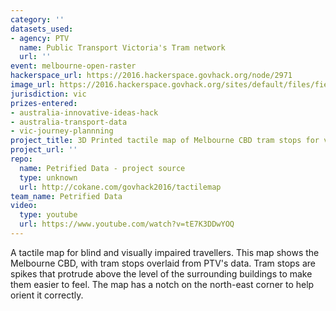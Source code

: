 ```yaml
---
category: ''
datasets_used:
- agency: PTV
  name: Public Transport Victoria's Tram network
  url: ''
event: melbourne-open-raster
hackerspace_url: https://2016.hackerspace.govhack.org/node/2971
image_url: https://2016.hackerspace.govhack.org/sites/default/files/field/image/tactile_map_printed.jpg
jurisdiction: vic
prizes-entered:
- australia-innovative-ideas-hack
- australia-transport-data
- vic-journey-plannning
project_title: 3D Printed tactile map of Melbourne CBD tram stops for visually-impaired commuters.
project_url: ''
repo:
  name: Petrified Data - project source
  type: unknown
  url: http://cokane.com/govhack2016/tactilemap
team_name: Petrified Data
video:
  type: youtube
  url: https://www.youtube.com/watch?v=tE7K3DDwYOQ
---
```


A tactile map for blind and visually impaired travellers. This map shows the Melbourne CBD, with tram stops overlaid from PTV's data. Tram stops are spikes that protrude above the level of the surrounding buildings to make them easier to feel. The map has a notch on the north-east corner to help orient it correctly.